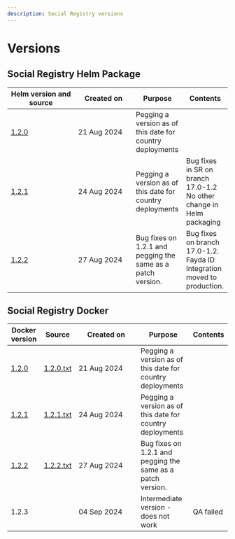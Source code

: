 ```yaml
---
description: Social Registry versions
---
```


# Versions

## Social Registry Helm Package

<table><thead><tr><th width="138">Helm version and source </th><th width="116">Created on</th><th>Purpose</th><th>Contents</th></tr></thead><tbody><tr><td><a href="https://github.com/OpenG2P/openg2p-social-registry-deployment/tree/v1.2.0">1.2.0</a></td><td>21 Aug 2024</td><td>Pegging a version as of this date for country deployments</td><td></td></tr><tr><td><a href="https://github.com/OpenG2P/openg2p-social-registry-deployment/tree/v1.2.1">1.2.1</a></td><td>24 Aug 2024</td><td>Pegging a version as of this date for country deployments</td><td>Bug fixes in SR on branch 17.0-1.2<br>No other change in Helm packaging</td></tr><tr><td><a href="https://github.com/OpenG2P/openg2p-social-registry-deployment/tree/v1.2.2">1.2.2</a></td><td>27 Aug 2024</td><td>Bug fixes on 1.2.1 and pegging the same as  a patch version. </td><td>Bug fixes on branch 17.0-1.2.<br>Fayda ID Integration moved to production.<br> </td></tr></tbody></table>

## Social Registry Docker

<table><thead><tr><th>Docker version</th><th>Source</th><th width="126">Created on</th><th>Purpose</th><th>Contents</th></tr></thead><tbody><tr><td><a href="https://hub.docker.com/layers/openg2p/openg2p-social-registry-odoo-package/1.2.0/images/sha256-707ff5cf9e3b365a6c751c84213e95dc190623238349dbdd196d0c9065b3112b?context=repo">1.2.0</a></td><td><a href="https://github.com/OpenG2P/openg2p-packaging/blob/main/packaging/packages/social-registry/1.2.0.txt">1.2.0.txt</a></td><td>21 Aug 2024</td><td>Pegging a version as of this date for country deployments</td><td></td></tr><tr><td><a href="https://hub.docker.com/layers/openg2p/openg2p-social-registry-odoo-package/1.2.1/images/sha256-9e710d5cb6708f2dc660e38eeac55dea6a080215bf51f3f9d6d7e22c5f9acf9c?context=repo">1.2.1</a></td><td><a href="https://github.com/OpenG2P/openg2p-packaging/blob/main/packaging/packages/social-registry/1.2.1.txt">1.2.1.txt</a></td><td>24 Aug 2024</td><td>Pegging a version as of this date for country deployments</td><td></td></tr><tr><td><a href="https://hub.docker.com/layers/openg2p/openg2p-social-registry-odoo-package/1.2.2/images/sha256-cb5f19c854bb718404ed62f03edc1f71164bf2991caff02cd59f671bd57e2361?context=explore">1.2.2</a></td><td><a href="https://github.com/OpenG2P/openg2p-packaging/blob/main/packaging/packages/social-registry/1.2.2.txt">1.2.2.txt</a></td><td>27 Aug 2024</td><td>Bug fixes on 1.2.1 and pegging the same as  a patch version. </td><td></td></tr><tr><td>1.2.3</td><td></td><td>04 Sep 2024</td><td>Intermediate version - does not work</td><td>QA failed</td></tr></tbody></table>

